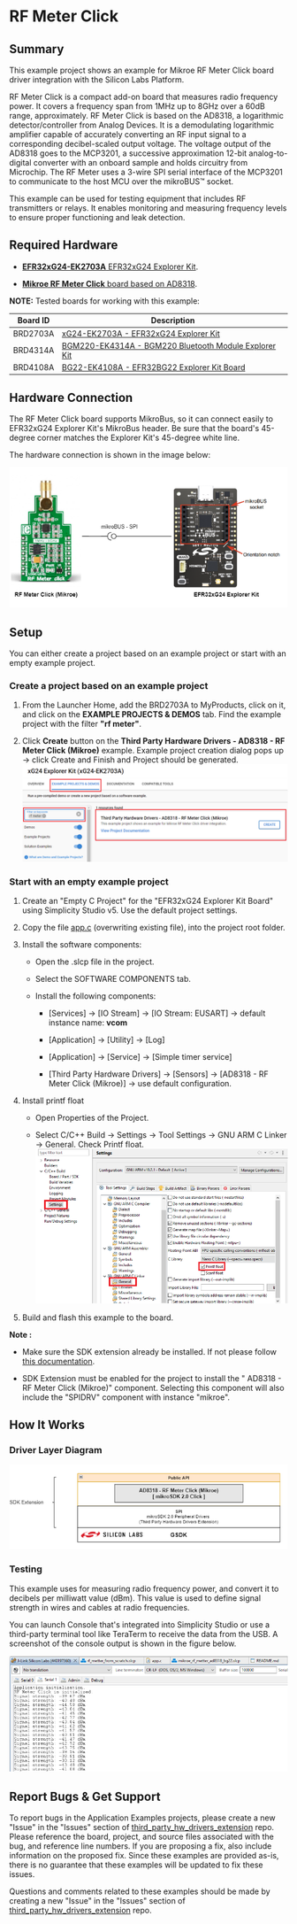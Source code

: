 # RF Meter Click #

## Summary ##

This example project shows an example for Mikroe RF Meter Click board driver integration with the Silicon Labs Platform.

RF Meter Click is a compact add-on board that measures radio frequency power. It covers a frequency span from 1MHz up to 8GHz over a 60dB range, approximately. RF Meter Click is based on the AD8318, a logarithmic detector/controller from Analog Devices. It is a demodulating logarithmic amplifier capable of accurately converting an RF input signal to a corresponding decibel-scaled output voltage. The voltage output of the AD8318 goes to the MCP3201, a successive approximation 12-bit analog-to-digital converter with an onboard sample and holds circuitry from Microchip. The RF Meter uses a 3-wire SPI serial interface of the MCP3201 to communicate to the host MCU over the mikroBUS™ socket.

This example can be used for testing equipment that includes RF transmitters or relays. It enables monitoring and measuring frequency levels to ensure proper functioning and leak detection.

## Required Hardware ##

- [**EFR32xG24-EK2703A** EFR32xG24 Explorer Kit](https://www.silabs.com/development-tools/wireless/efr32xg24-explorer-kit?tab=overview).

- [**Mikroe RF Meter Click** board based on AD8318](https://www.mikroe.com/rf-meter-click-click).

**NOTE:**
Tested boards for working with this example:

| Board ID | Description  |
| ---------------------- | ------ |
| BRD2703A | [xG24-EK2703A - EFR32xG24 Explorer Kit ](https://www.silabs.com/development-tools/wireless/efr32xg24-explorer-kit?tab=overview)    |
| BRD4314A | [BGM220-EK4314A - BGM220 Bluetooth Module Explorer Kit](https://www.silabs.com/development-tools/wireless/bluetooth/bgm220-explorer-kit?tab=overview)  |
| BRD4108A | [BG22-EK4108A - EFR32BG22 Explorer Kit Board](https://www.silabs.com/development-tools/wireless/bluetooth/bg22-explorer-kit?tab=overview)  |

## Hardware Connection ##

The RF Meter Click board supports MikroBus, so it can connect easily to EFR32xG24 Explorer Kit's MikroBus header. Be sure that the board's 45-degree corner matches the Explorer Kit's 45-degree white line.

The hardware connection is shown in the image below:

![hardware_connection](hardware_connection.png)

## Setup ##

You can either create a project based on an example project or start with an empty example project.

### Create a project based on an example project ###

1. From the Launcher Home, add the BRD2703A to MyProducts, click on it, and click on the **EXAMPLE PROJECTS & DEMOS** tab. Find the example project with the filter **"rf meter"**.

2. Click **Create** button on the **Third Party Hardware Drivers - AD8318 - RF Meter Click (Mikroe)** example. Example project creation dialog pops up -> click Create and Finish and Project should be generated.
![create_project](create_example.png)

### Start with an empty example project ###

1. Create an "Empty C Project" for the "EFR32xG24 Explorer Kit Board" using Simplicity Studio v5. Use the default project settings.

2. Copy the file [app.c](../../../example/mikroe_rf_meter_ad8318/app.c) (overwriting existing file), into the project root folder.

3. Install the software components:

    - Open the .slcp file in the project.

    - Select the SOFTWARE COMPONENTS tab.

    - Install the following components:

        - [Services] → [IO Stream] → [IO Stream: EUSART] → default instance name: **vcom**

        - [Application] → [Utility] → [Log]

        - [Application] → [Service] → [Simple timer service]

        - [Third Party Hardware Drivers] → [Sensors] → [AD8318 - RF Meter Click (Mikroe)] → use default configuration.

4. Install printf float

    - Open Properties of the Project.

    - Select C/C++ Build → Settings → Tool Settings → GNU ARM C Linker → General. Check Printf float.
    ![install_float](install_float.png)

5. Build and flash this example to the board.

**Note :**

- Make sure the SDK extension already be installed. If not please follow [this documentation](https://github.com/SiliconLabs/third_party_hw_drivers_extension/blob/master/README.md).

- SDK Extension must be enabled for the project to install the " AD8318 - RF Meter Click (Mikroe)" component. Selecting this component will also include the "SPIDRV" component with instance "mikroe".

## How It Works ##

### Driver Layer Diagram ###

![software_layer](software_layer.png)

### Testing ###

This example uses for measuring radio frequency power, and convert it to decibels per milliwatt value (dBm). This value is used to define signal strength in wires and cables at radio frequencies.

You can launch Console that's integrated into Simplicity Studio or use a third-party terminal tool like TeraTerm to receive the data from the USB. A screenshot of the console output is shown in the figure below.

![console_log](console_log.png)

## Report Bugs & Get Support ##

To report bugs in the Application Examples projects, please create a new "Issue" in the "Issues" section of [third_party_hw_drivers_extension](https://github.com/SiliconLabs/third_party_hw_drivers_extension) repo. Please reference the board, project, and source files associated with the bug, and reference line numbers. If you are proposing a fix, also include information on the proposed fix. Since these examples are provided as-is, there is no guarantee that these examples will be updated to fix these issues.

Questions and comments related to these examples should be made by creating a new "Issue" in the "Issues" section of [third_party_hw_drivers_extension](https://github.com/SiliconLabs/third_party_hw_drivers_extension) repo.